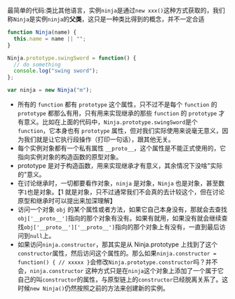 最简单的代码:类比其他语言，实例`ninja`是通过`new xxx()`这种方式获取的，我们称`Ninja`是实例`ninja`的**父类**，这只是一种类比得到的概念，并不一定合适

```js
function Ninja(name) {
  this.name = name || "";
}

Ninja.prototype.swingSword = function() {
  // do something
  console.log("swing sword");
};

var ninja = new Ninja("m");
```

- 所有的 `function` 都有 `prototype` 这个属性，只不过不是每个 `function` 的 `prototype` 都那么有用，只有用来实现继承的那些 `function` 的 `prototype` 才有意义。比如在上面的代码中，`Ninja.prototype.swingSword`是个 `function`，它本身也有 `prototype` 属性，但对我们实际使用来说毫无意义，因为我们就是让它执行段操作（打印一句话），跟其他无关。
- 每个实例对象都有一个私有属性 `__proto__`，这个属性是不能正式使用的，它指向实例对象的构造函数的原型对象。
- prototype 是对于构造函数，用来实现继承才有意义，其余情况下没啥"实际的"意义。
- 在讨论继承时，一切都要看作对象，`ninja` 是对象，`Ninja` 也是对象，甚至数字`1`也是对象。【1 就是对象，只不过通常我们不会真的去计较这个，但在讨论原型和继承时可以提出来加深理解】
- 访问一个对象 `obj` 的某个属性或者方法，如果它自己本身没有，那就会去查找`obj['__proto__']`指向的那个对象有没有。如果有就用，如果没有就会继续查找`obj['__proto__']['__proto__']`指向的那个对象上有没有，一直到最后访问到`null`上。
- 如果访问`ninja.constructor`，那其实是从 Ninja.prototype 上找到了这个`constructor`属性，然后访问这个属性的。那么如果`ninja.constructor = function() { // xxxxx }`会修改`Ninja.prototype.constructor`吗？并不会，`ninja.constructor` 这种方式只是在`ninja`这个对象上添加了一个属于它自己的叫`constructor`的属性，与原型链上的`constructor`已经脱离关系了。这时候`new Ninja()`仍然按照之前的方法来创建新的实例。
